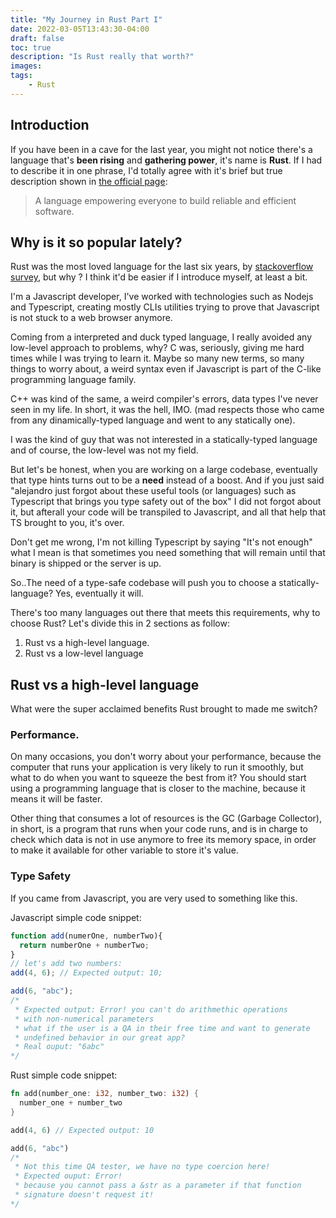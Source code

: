 ```yaml
---
title: "My Journey in Rust Part I"
date: 2022-03-05T13:43:30-04:00
draft: false
toc: true
description: "Is Rust really that worth?"
images:
tags:
    - Rust
---
```

## Introduction
If you have been in a cave for the last year, you might not notice there's a language that's **been rising** and **gathering power**, it's name is **Rust**.
If I had to describe it in one phrase, I'd  totally agree with it's brief but true description shown in  [the official page](https://www.rust-lang.org/):

> A language empowering everyone
to build reliable and efficient software.

## Why is it so popular lately?
Rust was the most loved language for the last six years, by [stackoverflow survey](https://insights.stackoverflow.com/survey/2021#most-loved-dreaded-and-wanted-language-love-dread), but why ?
I think it'd be easier if I introduce myself, at least a bit.

I'm a Javascript developer, I've worked with technologies such as Nodejs and Typescript, creating mostly CLIs utilities trying to prove that Javascript is not stuck to a web browser anymore. 

Coming from a interpreted and duck typed language, I really avoided any low-level approach to problems, why? 
C was, seriously, giving me hard times while I was trying to learn it. Maybe so many new terms, so many things to worry about, a weird syntax even if Javascript is part of the  C-like programming language family.

C++ was kind of the same, a weird compiler's errors, data types I've never seen in my life. In short, it was the hell, IMO. (mad respects those who came from any dinamically-typed language and went to any statically one).

I was the kind of guy that was not interested in a statically-typed language and of course, the low-level was not my field.

But let's be honest, when you are working on a large codebase, eventually that type hints turns out to be a **need** instead of a boost. And if you just said "alejandro just forgot about these useful tools (or languages) such as Typescript that brings you type safety out of the box" I did not forgot about it, but afterall your code will be transpiled to Javascript, and all that help that TS brought to you, it's over. 

Don't get me wrong, I'm not killing Typescript by saying "It's not enough" what I mean is that sometimes you need something that will remain until that binary is shipped or the server is up.

So..The need of a type-safe codebase will push you to choose a statically-language? Yes, eventually it will.

There's too many languages out there that meets this requirements, why to choose Rust? Let's divide this in 2 sections as follow:

1. Rust vs a high-level language.
2. Rust vs a low-level language

## Rust vs a high-level language
What were the super acclaimed benefits Rust brought to made me switch?

### Performance.
On many occasions, you don't worry about your performance, because the computer that runs your application is very likely to run it smoothly, but what to do when you want to squeeze the best from it? You should start using a programming language that is closer to the machine, because it means it will be faster.

Other thing that consumes a lot of resources is the GC (Garbage Collector), in short, is a program that runs when your code runs, and is in charge to check which data is not in use anymore to free its memory space, in order to make it available for other variable to store it's value.

### Type Safety
If you came from Javascript, you are very used to something like this.

Javascript simple code snippet:
```javascript
function add(numerOne, numberTwo){
  return numberOne + numberTwo;
}
// let's add two numbers:
add(4, 6); // Expected output: 10;

add(6, "abc"); 
/* 
 * Expected output: Error! you can't do arithmethic operations
 * with non-numerical parameters
 * what if the user is a QA in their free time and want to generate
 * undefined behavior in our great app?
 * Real ouput: "6abc"
*/ 
```
Rust simple code snippet:

```rust
fn add(number_one: i32, number_two: i32) {
  number_one + number_two
}

add(4, 6) // Expected output: 10

add(6, "abc") 
/* 
 * Not this time QA tester, we have no type coercion here!
 * Expected ouput: Error!
 * because you cannot pass a &str as a parameter if that function
 * signature doesn't request it!
*/
```




